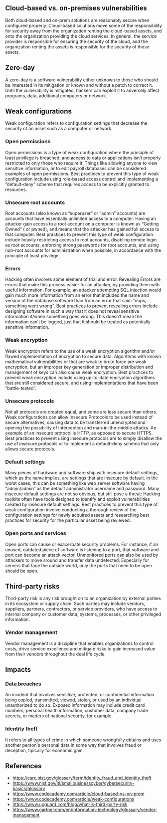 ## Cloud-based vs. on-premises vulnerabilities
Both cloud-based and on-prem solutions are reasonably secure when configured properly. Cloud-based solutions move some of the responsibility for security away from the organization renting the cloud-based assets, and onto the organization providing the cloud services. In general, the service provider is responsible for ensuring the security of the cloud, and the organization renting the assets is responsible for the security of those assets.

## Zero-day
A zero-day is a software vulnerability either unknown to those who should be interested in its mitigation or known and without a patch to correct it. Until the vulnerability is mitigated, hackers can exploit it to adversely affect programs, data, additional computers or network.

## Weak configurations
Weak configuration refers to configuration settings that decrease the security of an asset such as a computer or network.
### Open permissions
Open permissions is a type of weak configuration where the principle of least privilege is breached, and access to data or applications isn’t properly restricted to only those who require it. Things like allowing anyone to view sensitive information, or to edit payroll databases can be considered examples of open permissions. Best practices to prevent this type of weak configuration include using role-based access control and implementing a “default-deny” scheme that requires access to be explicitly granted to resources.
### Unsecure root accounts
Root accounts (also known as “superuser” or “admin” accounts) are accounts that have essentially unlimited access to a computer. Having an attacker gain access to a root account on a computer is known as “Getting Owned” ( or pwned), and means that the attacker has gained full access to that computer. Best practices to prevent this type of weak configuration include heavily restricting access to root accounts, disabling remote login as root accounts, enforcing strong passwords for root accounts, and using non-root accounts for administration when possible, in accordance with the principle of least privilege.
### Errors
Hacking often involves some element of trial and error. Revealing Errors are errors that make this process easier for an attacker, by providing them with useful information. For example, an attacker attempting SQL injection would gain much more information from an error that included the name and version of the database software than from an error that said: “oops, something went wrong”. Best practices to prevent revealing errors include designing software in such a way that it does not reveal sensitive information if/when something goes wrong. This doesn’t mean the information can’t be logged, just that it should be treated as potentially sensitive information.
### Weak encryption
Weak encryption refers to the use of a weak encryption algorithm and/or flawed implementation of encryption to secure data. Algorithms with known mathematical vulnerabilities or that are weak to brute force are weak encryption, but an improper key generation or improper distribution and management of keys can also cause weak encryption. Best practices to prevent weak encryption include using up-to-date encryption algorithms that are still considered secure, and using implementations that have been “battle-tested”.
### Unsecure protocols
Not all protocols are created equal, and some are less secure than others. Weak configurations can allow Insecure Protocols to be used instead of secure alternatives, causing data to be transferred unencrypted and opening the possibility of interception and man-in-the-middle attacks. An example of an insecure protocol is HTTP, as opposed to secure HTTPS. Best practices to prevent using insecure protocols are to simply disallow the use of insecure protocols or to implement a default-deny schema that only allows secure protocols.
### Default settings
Many pieces of hardware and software ship with insecure default settings, which as the name implies, are settings that are insecure by default. In the worst cases, this can be something like web server software having “admin/admin” as the default administrator username and password. Many insecure default settings are not so obvious, but still pose a threat: Hacking toolkits often have tools designed to identify and exploit vulnerabilities created by insecure default settings. Best practices to prevent this type of weak configuration involve conducting a thorough review of the configuration settings for newly acquired assets and researching best practices for security for the particular asset being reviewed.
### Open ports and services
Open ports can cause or exacerbate security problems. For instance, if an unused, outdated piece of software is listening to a port, that software and port can become an attack vector. Unmonitored ports can also be used by attackers to move around and transfer data undetected. Especially for servers that face the outside world, only the ports that need to be open should be open.

## Third-party risks
Third-party risk is any risk brought on to an organization by external parties in its ecosystem or supply chain. Such parties may include vendors, suppliers, partners, contractors, or service providers, who have access to internal company or customer data, systems, processes, or other privileged information.
### Vendor management
Vendor management is a discipline that enables organizations to control costs, drive service excellence and mitigate risks to gain increased value from their vendors throughout the deal life cycle.

## Impacts
### Data breaches
An incident that involves sensitive, protected, or confidential information being copied, transmitted, viewed, stolen, or used by an individual unauthorized to do so. Exposed information may include credit card numbers, personal health information, customer data, company trade secrets, or matters of national security, for example.
### Identity theft
It refers to all types of crime in which someone wrongfully obtains and uses another person's personal data in some way that involves fraud or deception, tipically for economic gain.

## References
- https://csrc.nist.gov/glossary/term/identity_fraud_and_identity_theft
- https://www.nist.gov/itl/smallbusinesscyber/cybersecurity-basics/glossary
- https://www.codecademy.com/article/cloud-based-vs-on-prem
- https://www.codecademy.com/article/weak-configurations
- https://www.upguard.com/blog/what-is-third-party-risk
- https://www.gartner.com/en/information-technology/glossary/vendor-management
